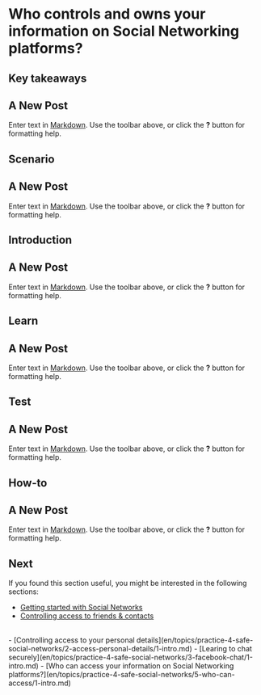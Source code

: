 # Who controls and owns your information on Social Networking platforms?
## Key takeaways
## A New Post

Enter text in [Markdown](http://daringfireball.net/projects/markdown/). Use the toolbar above, or click the **?** button for formatting help.


## Scenario
## A New Post

Enter text in [Markdown](http://daringfireball.net/projects/markdown/). Use the toolbar above, or click the **?** button for formatting help.


## Introduction
## A New Post

Enter text in [Markdown](http://daringfireball.net/projects/markdown/). Use the toolbar above, or click the **?** button for formatting help.


## Learn
## A New Post

Enter text in [Markdown](http://daringfireball.net/projects/markdown/). Use the toolbar above, or click the **?** button for formatting help.


## Test
## A New Post

Enter text in [Markdown](http://daringfireball.net/projects/markdown/). Use the toolbar above, or click the **?** button for formatting help.


## How-to
## A New Post

Enter text in [Markdown](http://daringfireball.net/projects/markdown/). Use the toolbar above, or click the **?** button for formatting help.


## Next
If you found this section useful, you might be interested in the following sections:
- [Getting started with Social Networks](en/topics/practice-4-safe-social-networks/0-getting-started/1-intro-hrd.md)
- [Controlling access to friends & contacts](en/topics/practice-4-safe-social-networks/1-access-friends-contacts/1-intro.md)
<br>
- [Controlling access to your personal details](en/topics/practice-4-safe-social-networks/2-access-personal-details/1-intro.md)
- [Learing to chat securely](en/topics/practice-4-safe-social-networks/3-facebook-chat/1-intro.md)
- [Who can access your information on Social Networking platforms?](en/topics/practice-4-safe-social-networks/5-who-can-access/1-intro.md)


